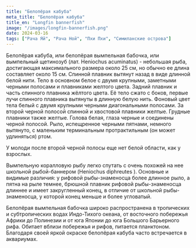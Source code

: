 ```yaml
---
title: "Белопёрая кабуба"
meta_title: "Белопёрая кабуба"
title_en: "Longfin bannerfish"
image: "/images/longfin-bannerfish.png"
date: 2024-03-16
tags: ["Рача Яй", "Рача Ной", "Пхи Пхи", "Симиланские острова"]
---
```

Белопёрая кабуба, или белопёрая вымпельная бабочка, или вымпельный щетинозуб (лат. Heniochus acuminatus) - небольшая рыба, достигающая максимального размера около 25 см, но обычно ее длина составляет около 15 см. Спинной плавник вытянут назад в виде длинной белой нити. Тело в основном белое с двумя крупными, заметными черными полосами и плавниками желтого цвета. Задний плавник и часть спинного плавника жёлтого цвета. Её тело сжато с боков, первые лучи спинного плавника вытянуты в длинную белую нить. Фоновый цвет тела белый с двумя крупными черными диагональными полосами. За второй черной полосой спинной и хвостовой плавники желтые. Грудные плавники также желтые. Голова белая, глаза черные и соединены черной полосой. Рыло, испещренное черными пятнами, немного вытянуто, с маленьким терминальным протрактильным (он может удлиняться) ртом.

У молоди после второй черной полосы еще нет белой области, как у взрослых.

Вымпельную коралловую рыбу легко спутать с очень похожей на нее школьной рыбой-баннером (Heniochus diphreutes ). Основные и видимые различия: у рифовой рыбы-знаменосца более длинное рыло, а пятна на рыле темнее, брюшной плавник рифовой рыбы-знаменосца длиннее и имеет закругленный конец, в отличие от школьной рыбы-знаменосца, у которой конец меньше и более угловатый.

Белопёрая вымпельная бабочка широко распространена в тропических и субтропических водах Индо-Тихого океана, от восточного побережья Африки до Полинезии и от юга Японии до юга Большого Барьерного рифа. Обитает вблизи побережья и рифов, питается планктоном. Благодаря своей яркой окраске белопёрая кабуба часто встречается в аквариумах.

